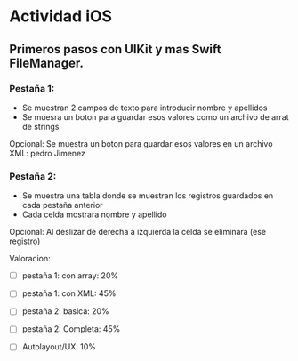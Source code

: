 # Actividad iOS
## Primeros pasos con UIKit y mas Swift FileManager.
### Pestaña 1:
  - Se muestran 2 campos de texto para introducir nombre y apellidos
  - Se muesra un boton para guardar esos valores como un archivo de arrat de strings
  
  Opcional: Se muestra un boton para guardar esos valores en un archivo XML:
            <item>
                <nombre>pedro</nombre>
                <apellido>Jimenez</apellido>
            </item>
            
### Pestaña 2:
  - Se muestra una tabla donde se muestran los registros guardados en cada pestaña anterior
  - Cada celda mostrara nombre y apellido
  
  Opcional: Al deslizar de derecha a izquierda la celda se eliminara (ese registro)
  
  Valoracion:
  - [ ] pestaña 1: con array: 20%
  - [ ] pestaña 1: con XML: 45%
  - [ ] pestaña 2: basica: 20%
  - [ ] pestaña 2: Completa: 45%
  - [ ] Autolayout/UX: 10%
  
